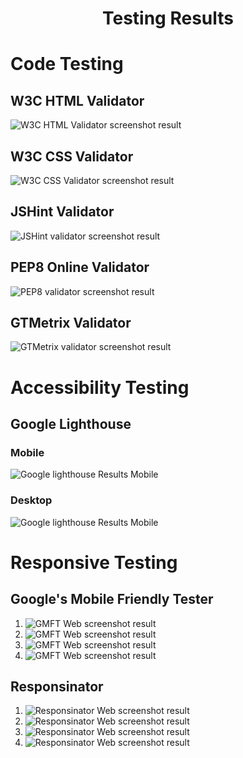 <h1 align = "center">Testing Results</h1>

# Code Testing

## W3C HTML Validator

![W3C HTML Validator screenshot result](static/rm_files/w3c-validator-result.PNG)

## W3C CSS Validator

![W3C CSS Validator screenshot result](static/rm_files/jigsaw-validator-result.PNG)

## JSHint Validator

![JSHint validator screenshot result](static/rm_files/jshint-result.PNG)

## PEP8 Online Validator

![PEP8 validator screenshot result](static/rm_files/pep8-result.PNG)

## GTMetrix Validator

![GTMetrix validator screenshot result](static/rm_files/gtmetrix-result.PNG)

# Accessibility Testing

## Google Lighthouse

### Mobile

![Google lighthouse Results Mobile](static/rm_files/lighthouse-mobile.PNG)

### Desktop

![Google lighthouse Results Mobile](static/rm_files/lighthouse-desktop.PNG)

# Responsive Testing

## Google's Mobile Friendly Tester

1) ![GMFT Web screenshot result](static/rm_files/mobile-page1-test-results.PNG)
2) ![GMFT Web screenshot result](static/rm_files/mobile-page2-test-results.PNG)
3) ![GMFT Web screenshot result](static/rm_files/mobile-page3-test-results.PNG)
4) ![GMFT Web screenshot result](static/rm_files/mobile-page4-test-results.PNG)

## Responsinator

1) ![Responsinator Web screenshot result](static/rm_files/responsinator-1.PNG)
2) ![Responsinator Web screenshot result](static/rm_files/responsinator-2.PNG)
3) ![Responsinator Web screenshot result](static/rm_files/responsinator-3.PNG)
4) ![Responsinator Web screenshot result](static/rm_files/responsinator-4.PNG)

